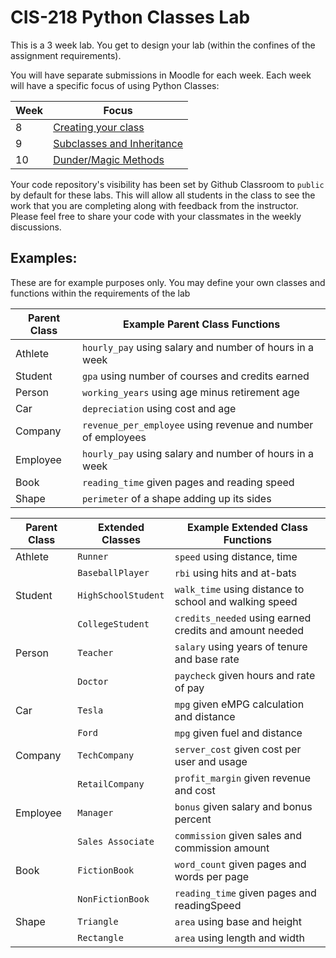 # CIS-218 Python Classes Lab

This is a 3 week lab. You get to design your lab (within the confines of the assignment requirements).

You will have separate submissions in Moodle for each week. Each week will have a specific focus of using Python Classes:

| Week | Focus                                     |
| ---- | ----------------------------------------- |
| 8    | [Creating your class](./lab_08.md)        |
| 9    | [Subclasses and Inheritance](./lab_09.md) |
| 10   | [Dunder/Magic Methods](./lab_10.md)       |

Your code repository's visibility has been set by Github Classroom to `public` by default for these labs. This will allow all students in the class to see the work that you are completing along with feedback from the instructor. Please feel free to share your code with your classmates in the weekly discussions.

## Examples:

These are for example purposes only. You may define your own classes and functions within the requirements of the lab

| Parent Class | Example Parent Class Functions                               |
| ------------ | ------------------------------------------------------------ |
| Athlete      | `hourly_pay` using salary and number of hours in a week      |
| Student      | `gpa` using number of courses and credits earned             |
| Person       | `working_years` using age minus retirement age               |
| Car          | `depreciation` using cost and age                            |
| Company      | `revenue_per_employee` using revenue and number of employees |
| Employee     | `hourly_pay` using salary and number of hours in a week      |
| Book         | `reading_time` given pages and reading speed                 |
| Shape        | `perimeter` of a shape adding up its sides                   |

| Parent Class | Extended Classes    | Example Extended Class Functions                        |
| ------------ | ------------------- | ------------------------------------------------------- |
| Athlete      | `Runner`            | `speed` using distance, time                            |
|              | `BaseballPlayer`    | `rbi` using hits and at-bats                            |
| Student      | `HighSchoolStudent` | `walk_time` using distance to school and walking speed  |
|              | `CollegeStudent`    | `credits_needed` using earned credits and amount needed |
| Person       | `Teacher`           | `salary` using years of tenure and base rate            |
|              | `Doctor`            | `paycheck` given hours and rate of pay                  |
| Car          | `Tesla`             | `mpg` given eMPG calculation and distance               |
|              | `Ford`              | `mpg` given fuel and distance                           |
| Company      | `TechCompany`       | `server_cost` given cost per user and usage             |
|              | `RetailCompany`     | `profit_margin` given revenue and cost                  |
| Employee     | `Manager`           | `bonus` given salary and bonus percent                  |
|              | `Sales Associate`   | `commission` given sales and commission amount          |
| Book         | `FictionBook`       | `word_count` given pages and words per page             |
|              | `NonFictionBook`    | `reading_time` given pages and readingSpeed             |
| Shape        | `Triangle`          | `area` using base and height                            |
|              | `Rectangle`         | `area` using length and width                           |
